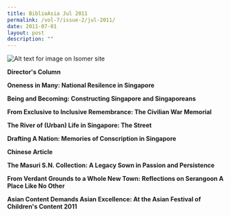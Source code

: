 ```yaml
---
title: BiblioAsia Jul 2011
permalink: /vol-7/issue-2/jul-2011/
date: 2011-07-01
layout: post
description: ""
---
```

![Alt text for image on Isomer site](/images/covers/ba7-2.jpg)

**Director's Column**

**Oneness in Many: National Resilence in Singapore**<br>

**Being and Becoming: Constructing Singapore and Singaporeans**<br>

**From Exclusive to Inclusive Remembrance: The Civilian War Memorial**<br>

**The River of (Urban) Life in Singapore: The Street**<br>

**Drafting A Nation: Memories of Conscription in Singapore**<br>

**Chinese Article**<br>

**The Masuri S.N. Collection: A Legacy Sown in Passion and Persistence**<br>

**From Verdant Grounds to a Whole New Town: Reflections on Serangoon A Place Like No Other**<br>

**Asian Content Demands Asian Excellence: At the Asian Festival of Children's Content 2011**<br>